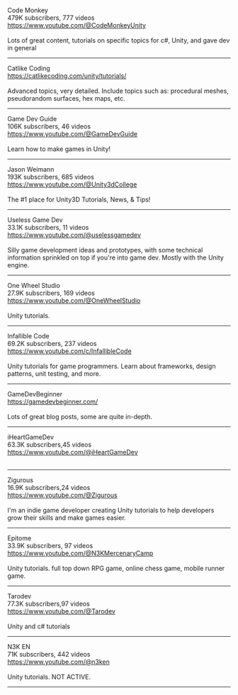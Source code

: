 Code Monkey<br>479K subscribers, 777 videos<br>
https://www.youtube.com/@CodeMonkeyUnity <br><br>
Lots of great content, tutorials on specific topics for c#, Unity, and gave dev in general <hr>

Catlike Coding<br>
https://catlikecoding.com/unity/tutorials/ <br><br>
Advanced topics, very detailed. Include topics such as: procedural meshes, pseudorandom surfaces, hex maps, etc. <hr>

Game Dev Guide<br>
106K subscribers, 46 videos<br>
https://www.youtube.com/@GameDevGuide <br><br>
Learn how to make games in Unity! <hr>

Jason Weimann <br>
193K subscribers, 685 videos <br>
https://www.youtube.com/@Unity3dCollege <br><br>
The #1 place for Unity3D Tutorials, News, & Tips! <hr>

Useless Game Dev <br>
33.1K subscribers, 11 videos <br>
https://www.youtube.com/@uselessgamedev <br><br>
Silly game development ideas and prototypes, with some technical information sprinkled on top if you're into game dev. Mostly with the Unity engine. <hr>

One Wheel Studio <br>
27.9K subscribers, 169 videos <br>
https://www.youtube.com/@OneWheelStudio <br><br>
Unity tutorials. <hr>

Infallible Code<br>69.2K subscribers, 237 videos<br>
https://www.youtube.com/c/InfallibleCode <br><br>
Unity tutorials for game programmers. Learn about frameworks, design patterns, unit testing, and more. <hr>

GameDevBeginner <br>
https://gamedevbeginner.com/ <br><br>
Lots of great blog posts, some are quite in-depth. <hr>

iHeartGameDev <br>
63.3K subscribers,45 videos <br>
https://www.youtube.com/@iHeartGameDev <br><br> <hr>

Zigurous<br>16.9K subscribers,24 videos <br>
https://www.youtube.com/@Zigurous <br><br>
I'm an indie game developer creating Unity tutorials to help developers grow their skills and make games easier. <hr>

Epitome <br>
33.9K subscribers, 97 videos <br>
https://www.youtube.com/@N3KMercenaryCamp <br><br>
Unity tutorials. full top down RPG game, online chess game, mobile runner game. <hr>

Tarodev <br>
77.3K subscribers,97 videos <br>
https://www.youtube.com/@Tarodev <br><br>
Unity and c# tutorials <hr>

N3K EN <br>
71K subscribers, 442 videos <br>
https://www.youtube.com/@n3ken <br><br>
Unity tutorials. NOT ACTIVE.<hr>
